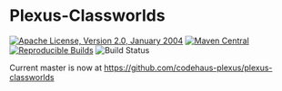 Plexus-Classworlds
==================

[![Apache License, Version 2.0, January 2004](https://img.shields.io/github/license/codehaus-plexus/plexus-classworlds.svg?label=License)](http://www.apache.org/licenses/)
[![Maven Central](https://img.shields.io/maven-central/v/org.codehaus.plexus/plexus-classworlds.svg?label=Maven%20Central)](https://search.maven.org/artifact/org.codehaus.plexus/plexus-classworlds)
[![Reproducible Builds](https://img.shields.io/endpoint?url=https://raw.githubusercontent.com/jvm-repo-rebuild/reproducible-central/master/content/org/codehaus/plexus/plexus-classworlds/badge.json)](https://github.com/jvm-repo-rebuild/reproducible-central/blob/master/content/org/codehaus/plexus/plexus-classworlds/README.md)
![Build Status](https://github.com/codehaus-plexus/plexus-classworlds/workflows/GitHub%20CI/badge.svg)

Current master is now at https://github.com/codehaus-plexus/plexus-classworlds
